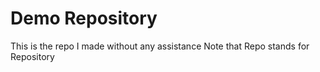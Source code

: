 # Demo Repository

This is the repo I made without any assistance
Note that Repo stands for Repository
